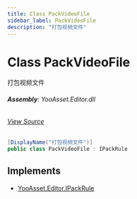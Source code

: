 ```yaml
---
title: Class PackVideoFile
sidebar_label: PackVideoFile
description: "打包视频文件"
---
```

# Class PackVideoFile
打包视频文件

###### **Assembly**: YooAsset.Editor.dll
###### [View Source](https://github.com/tuyoogame/YooAsset-Samples.git/blob/main/Assets/YooAsset/Editor/AssetBundleCollector/DefaultRules/DefaultPackRule.cs#L153)
```csharp title="Declaration"
[DisplayName("打包视频文件")]
public class PackVideoFile : IPackRule
```

## Implements

* [YooAsset.Editor.IPackRule](../YooAsset.Editor/IPackRule.md)
